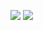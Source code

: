 ![](https://github-readme-stats.vercel.app/api?username=italofuji&show_icons=true&theme=chartreuse-dark)
![](https://github-readme-stats.vercel.app/api/top-langs/?username=italofuji&layout=compact&theme=chartreuse-dark)
